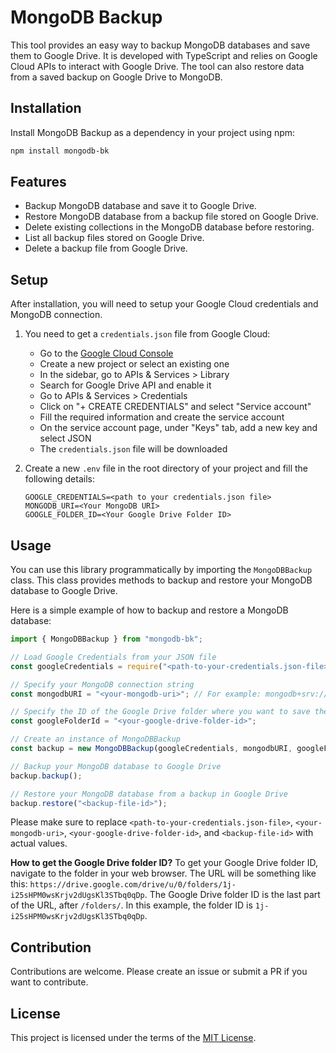 # MongoDB Backup

This tool provides an easy way to backup MongoDB databases and save them to Google Drive. It is developed with TypeScript and relies on Google Cloud APIs to interact with Google Drive. The tool can also restore data from a saved backup on Google Drive to MongoDB.

## Installation

Install MongoDB Backup as a dependency in your project using npm:

```bash
npm install mongodb-bk
```

## Features

- Backup MongoDB database and save it to Google Drive.
- Restore MongoDB database from a backup file stored on Google Drive.
- Delete existing collections in the MongoDB database before restoring.
- List all backup files stored on Google Drive.
- Delete a backup file from Google Drive.

## Setup

After installation, you will need to setup your Google Cloud credentials and MongoDB connection.

1. You need to get a `credentials.json` file from Google Cloud:

   - Go to the [Google Cloud Console](https://console.cloud.google.com/)
   - Create a new project or select an existing one
   - In the sidebar, go to APIs & Services > Library
   - Search for Google Drive API and enable it
   - Go to APIs & Services > Credentials
   - Click on "+ CREATE CREDENTIALS" and select "Service account"
   - Fill the required information and create the service account
   - On the service account page, under "Keys" tab, add a new key and select JSON
   - The `credentials.json` file will be downloaded

2. Create a new `.env` file in the root directory of your project and fill the following details:
   ```dotenv
   GOOGLE_CREDENTIALS=<path to your credentials.json file>
   MONGODB_URI=<Your MongoDB URI>
   GOOGLE_FOLDER_ID=<Your Google Drive Folder ID>
   ```

## Usage

You can use this library programmatically by importing the `MongoDBBackup` class. This class provides methods to backup and restore your MongoDB database to Google Drive.

Here is a simple example of how to backup and restore a MongoDB database:

```typescript
import { MongoDBBackup } from "mongodb-bk";

// Load Google Credentials from your JSON file
const googleCredentials = require("<path-to-your-credentials.json-file>");

// Specify your MongoDB connection string
const mongodbURI = "<your-mongodb-uri>"; // For example: mongodb+srv://user:password@cluster.mongodb.net/db_name

// Specify the ID of the Google Drive folder where you want to save the backups
const googleFolderId = "<your-google-drive-folder-id>";

// Create an instance of MongoDBBackup
const backup = new MongoDBBackup(googleCredentials, mongodbURI, googleFolderId);

// Backup your MongoDB database to Google Drive
backup.backup();

// Restore your MongoDB database from a backup in Google Drive
backup.restore("<backup-file-id>");
```

Please make sure to replace `<path-to-your-credentials.json-file>`, `<your-mongodb-uri>`, `<your-google-drive-folder-id>`, and `<backup-file-id>` with actual values.

**How to get the Google Drive folder ID?**
To get your Google Drive folder ID, navigate to the folder in your web browser. The URL will be something like this: `https://drive.google.com/drive/u/0/folders/1j-i25sHPM0wsKrjv2dUgsKl3STbq0qDp`. The Google Drive folder ID is the last part of the URL, after `/folders/`. In this example, the folder ID is `1j-i25sHPM0wsKrjv2dUgsKl3STbq0qDp`.

## Contribution

Contributions are welcome. Please create an issue or submit a PR if you want to contribute.

## License

This project is licensed under the terms of the [MIT License](LICENSE).
